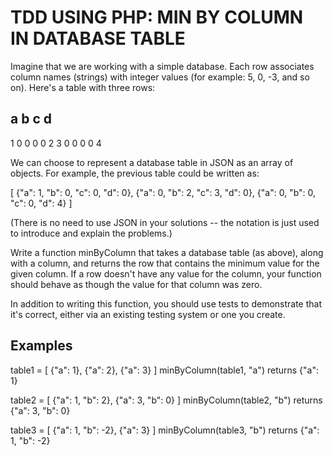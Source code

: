 # TDD USING PHP: MIN BY COLUMN IN DATABASE TABLE

Imagine that we are working with a simple database. Each row
associates column names (strings) with integer values (for example: 5, 0, -3,
and so on). Here's a table with three rows:
 
 a   b   c   d
---------------
 1   0   0   0
 0   2   3   0
 0   0   0   4
 
We can choose to represent a database table in JSON as an array of objects. For
example, the previous table could be written as:
 
[ {"a": 1, "b": 0, "c": 0, "d": 0},
  {"a": 0, "b": 2, "c": 3, "d": 0},
  {"a": 0, "b": 0, "c": 0, "d": 4} ]
 
(There is no need to use JSON in your solutions -- the notation is just used to
introduce and explain the problems.)
 
Write a function minByColumn that takes a database table (as above), along with a
column, and returns the row that contains the minimum value for the given column.
If a row doesn't have any value for the column, your function should behave as
though the value for that column was zero.
 
In addition to writing this function, you should use tests to demonstrate that it's
correct, either via an existing testing system or one you create.
 
## Examples
 
table1 = [
  {"a": 1},
  {"a": 2},
  {"a": 3}
]
minByColumn(table1, "a") returns {"a": 1}
 
table2 = [
  {"a": 1, "b": 2},
  {"a": 3, "b": 0}
]
minByColumn(table2, "b") returns {"a": 3, "b": 0}
 
table3 = [
  {"a": 1, "b": -2},
  {"a": 3}
]
minByColumn(table3, "b") returns {"a": 1, "b": -2}
